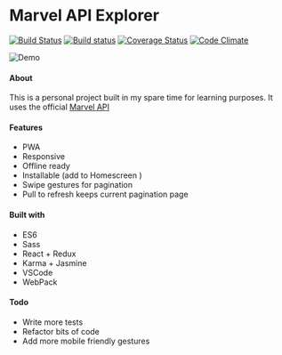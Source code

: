 # Marvel API Explorer
[![Build Status](https://travis-ci.org/iondrimba/marvel-api-explorer.svg?branch=master)](https://travis-ci.org/iondrimba/marvel-api-explorer)
[![Build status](https://ci.appveyor.com/api/projects/status/8hnh3ocsbitbq4oc?svg=true)](https://ci.appveyor.com/project/iondrimba/marvel-api-explorer)
[![Coverage Status](https://coveralls.io/repos/github/iondrimba/marvel-api-explorer/badge.svg)](https://coveralls.io/github/iondrimba/marvel-api-explorer)
[![Code Climate](https://codeclimate.com/github/iondrimba/marvel-api-explorer/badges/gpa.svg)](https://codeclimate.com/github/iondrimba/marvel-api-explorer)


![Demo](https://github.com/iondrimba/images/blob/master/marvel-demo.gif?raw=true)


#### About
This is a personal project built in my spare time for learning purposes.
It uses the official [Marvel API](https://developer.marvel.com/docs)

#### Features
* PWA
* Responsive
* Offline ready
* Installable (add to Homescreen )
* Swipe gestures for pagination
* Pull to refresh keeps current pagination page

#### Built with
* ES6
* Sass
* React + Redux
* Karma + Jasmine
* VSCode
* WebPack

#### Todo
* Write more tests
* Refactor bits of code
* Add more mobile friendly gestures

